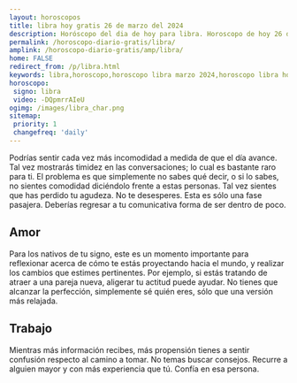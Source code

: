 ```yaml
---
layout: horoscopos
title: libra hoy gratis 26 de marzo del 2024 
description: Horóscopo del dia de hoy para libra. Horoscopo de hoy 26 de marzo del 2024. Las predicciones de amor, trabajo, vida personal gratis.
permalink: /horoscopo-diario-gratis/libra/
amplink: /horoscopo-diario-gratis/amp/libra/
home: FALSE
redirect_from: /p/libra.html
keywords: libra,horoscopo,horoscopo libra marzo 2024,horoscopo libra hoy,tarot libra marzo 2024,horoscopo libra,tarot libra hoy,horoscopo de hoy,horoscopo diario,tarot del amor,horoscopo de hoy libra,horoscopo diario del tarot, Horoscopo de hoy libra 26 de marzo del 2024,horóscopo del día,signos zodiacales 2024, el horoscopo de hoy
horoscopo:
 signo: libra
 video: -DQpmrrAIeU
ogimg: /images/libra_char.png
sitemap:
 priority: 1
 changefreq: 'daily'
---
```



Podrías sentir cada vez más incomodidad a medida de que el día avance. Tal vez mostrarás timidez en las conversaciones; lo cual es bastante raro para ti. El problema es que simplemente no sabes qué decir, o si lo sabes, no sientes comodidad diciéndolo frente a estas personas. Tal vez sientes que has perdido tu agudeza. No te desesperes. Esta es sólo una fase pasajera. Deberías regresar a tu comunicativa forma de ser dentro de poco.

## Amor

Para los nativos de tu signo, este es un momento importante para reflexionar acerca de cómo te estás proyectando hacia el mundo, y realizar los cambios que estimes pertinentes. Por ejemplo, si estás tratando de atraer a una pareja nueva, aligerar tu actitud puede ayudar. No tienes que alcanzar la perfección, simplemente sé quién eres, sólo que una versión más relajada.

## Trabajo

Mientras más información recibes, más propensión tienes a sentir confusión respecto al camino a tomar. No temas buscar consejos. Recurre a alguien mayor y con más experiencia que tú. Confía en esa persona.